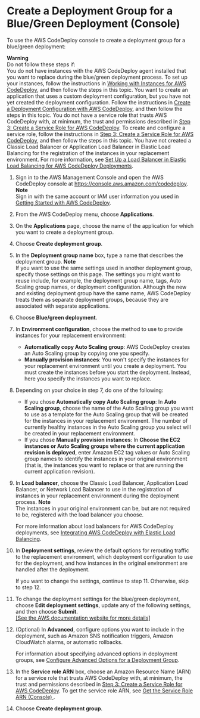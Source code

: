 # Create a Deployment Group for a Blue/Green Deployment \(Console\)<a name="deployment-groups-create-blue-green"></a>

To use the AWS CodeDeploy console to create a deployment group for a blue/green deployment:

**Warning**  
Do not follow these steps if:  
You do not have instances with the AWS CodeDeploy agent installed that you want to replace during the blue/green deployment process\. To set up your instances, follow the instructions in [Working with Instances for AWS CodeDeploy](instances.md), and then follow the steps in this topic\.
You want to create an application that uses a custom deployment configuration, but you have not yet created the deployment configuration\. Follow the instructions in [Create a Deployment Configuration with AWS CodeDeploy](deployment-configurations-create.md), and then follow the steps in this topic\. 
You do not have a service role that trusts AWS CodeDeploy with, at minimum, the trust and permissions described in [Step 3: Create a Service Role for AWS CodeDeploy](getting-started-create-service-role.md)\. To create and configure a service role, follow the instructions in [Step 3: Create a Service Role for AWS CodeDeploy](getting-started-create-service-role.md), and then follow the steps in this topic\.
You have not created a Classic Load Balancer or Application Load Balancer in Elastic Load Balancing for the registration of the instances in your replacement environment\. For more information, see [Set Up a Load Balancer in Elastic Load Balancing for AWS CodeDeploy Deployments](deployment-groups-create-load-balancer.md)\.

1. Sign in to the AWS Management Console and open the AWS CodeDeploy console at [https://console\.aws\.amazon\.com/codedeploy](https://console.aws.amazon.com/codedeploy)\.
**Note**  
Sign in with the same account or IAM user information you used in [Getting Started with AWS CodeDeploy](getting-started-codedeploy.md)\.

1. From the AWS CodeDeploy menu, choose **Applications**\.

1. On the **Applications** page, choose the name of the application for which you want to create a deployment group\.

1. Choose **Create deployment group**\.

1. In the **Deployment group name** box, type a name that describes the deployment group\.
**Note**  
If you want to use the same settings used in another deployment group, specify those settings on this page\. The settings you might want to reuse include, for example, the deployment group name, tags, Auto Scaling group names, or deployment configuration\. Although the new and existing deployment group have the same name, AWS CodeDeploy treats them as separate deployment groups, because they are associated with separate applications\.

1. Choose **Blue/green deployment**\.

1. In **Environment configuration**, choose the method to use to provide instances for your replacement environment:
   + **Automatically copy Auto Scaling group**: AWS CodeDeploy creates an Auto Scaling group by copying one you specify\.
   + **Manually provision instances**: You won't specify the instances for your replacement environment until you create a deployment\. You must create the instances before you start the deployment\. Instead, here you specify the instances you want to replace\.

1. Depending on your choice in step 7, do one of the following:
   + If you chose **Automatically copy Auto Scaling group**: In **Auto Scaling group**, choose the name of the Auto Scaling group you want to use as a template for the Auto Scaling group that will be created for the instances in your replacement environment\. The number of currently healthy instances in the Auto Scaling group you select will be created in your replacement environment\.
   + If you chose **Manually provision instances**: In **Choose the EC2 instances or Auto Scaling groups where the current application revision is deployed**, enter Amazon EC2 tag values or Auto Scaling group names to identify the instances in your original environment \(that is, the instances you want to replace or that are running the current application revision\)\. 

1. In **Load balancer**, choose the Classic Load Balancer, Application Load Balancer, or Network Load Balancer to use in the registration of instances in your replacement environment during the deployment process\. 
**Note**  
The instances in your original environment can be, but are not required to be, registered with the load balancer you choose\.

   For more information about load balancers for AWS CodeDeploy deployments, see [Integrating AWS CodeDeploy with Elastic Load Balancing](integrations-aws-elastic-load-balancing.md)\.

1. In **Deployment settings**, review the default options for rerouting traffic to the replacement environment, which deployment configuration to use for the deployment, and how instances in the original environment are handled after the deployment\.

   If you want to change the settings, continue to step 11\. Otherwise, skip to step 12\.

1. To change the deployment settings for the blue/green deployment, choose **Edit deployment settings**, update any of the following settings, and then choose **Submit**\.    
[\[See the AWS documentation website for more details\]](http://docs.aws.amazon.com/codedeploy/latest/userguide/deployment-groups-create-blue-green.html)

1. \(Optional\) In **Advanced**, configure options you want to include in the deployment, such as Amazon SNS notification triggers, Amazon CloudWatch alarms, or automatic rollbacks\.

   For information about specifying advanced options in deployment groups, see [Configure Advanced Options for a Deployment Group](deployment-groups-configure-advanced-options.md)\. 

1. In the **Service role ARN** box, choose an Amazon Resource Name \(ARN\) for a service role that trusts AWS CodeDeploy with, at minimum, the trust and permissions described in [Step 3: Create a Service Role for AWS CodeDeploy](getting-started-create-service-role.md)\. To get the service role ARN, see [Get the Service Role ARN \(Console\) ](getting-started-create-service-role.md#getting-started-get-service-role-console)\.

1. Choose **Create deployment group**\. 